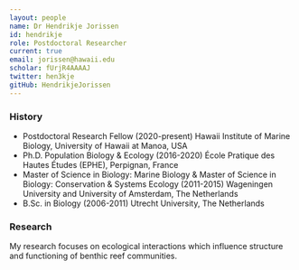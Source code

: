 ```yaml
---
layout: people
name: Dr Hendrikje Jorissen
id: hendrikje
role: Postdoctoral Researcher
current: true
email: jorissen@hawaii.edu
scholar: fUrjR4AAAAJ
twitter: hen3kje
gitHub: HendrikjeJorissen
---
```


### History

- Postdoctoral Research Fellow (2020-present) Hawaii Institute of Marine Biology, University of Hawaii at Manoa, USA
- Ph.D. Population Biology & Ecology (2016-2020) École Pratique des Hautes Études (EPHE), Perpignan, France
- Master of Science in Biology: Marine Biology & Master of Science in Biology: Conservation & Systems Ecology (2011-2015) Wageningen University and University of Amsterdam, The Netherlands
- B.Sc. in Biology (2006-2011) Utrecht University, The Netherlands


### Research

My research focuses on ecological interactions which influence structure and functioning of benthic reef communities.
